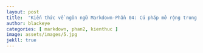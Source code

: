 ```yaml
---
layout: post
title:  "Kiến thức về ngôn ngữ Markdown-Phần 04: Cú pháp mở rộng trong Markdown"
author: blackeye
categories: [ markdown, phan2, kienthuc ]
image: assets/images/5.jpg
jekll: true
---
```




